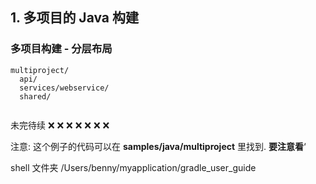 ## 1. 多项目的 Java 构建

### 多项目构建 - 分层布局

```
multiproject/
  api/
  services/webservice/
  shared/
  
```

未完待续   ❌ ❌ ❌ ❌ ❌ ❌ ❌

注意: 这个例子的代码可以在 **samples/java/multiproject** 里找到. **要注意看**‘


shell 文件夹 /Users/benny/myapplication/gradle_user_guide
